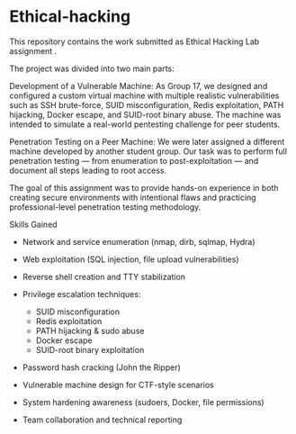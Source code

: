 # Ethical-hacking 

This repository contains the work submitted as  Ethical Hacking Lab assignment . 

The project was divided into two main parts:

Development of a Vulnerable Machine:
As Group 17, we designed and configured a custom virtual machine with multiple realistic vulnerabilities such as SSH brute-force, SUID misconfiguration, Redis exploitation, PATH hijacking, Docker escape, and SUID-root binary abuse. The machine was intended to simulate a real-world pentesting challenge for peer students.

Penetration Testing on a Peer Machine:
We were later assigned a different machine developed by another student group. Our task was to perform full penetration testing — from enumeration to post-exploitation — and document all steps leading to root access.

The goal of this assignment was to provide hands-on experience in both creating secure environments with intentional flaws and practicing professional-level penetration testing methodology.


 Skills Gained

* Network and service enumeration (nmap, dirb, sqlmap, Hydra)
* Web exploitation (SQL injection, file upload vulnerabilities)
* Reverse shell creation and TTY stabilization
* Privilege escalation techniques:

  * SUID misconfiguration
  * Redis exploitation
  * PATH hijacking & sudo abuse
  * Docker escape
  * SUID-root binary exploitation
* Password hash cracking (John the Ripper)
* Vulnerable machine design for CTF-style scenarios
* System hardening awareness (sudoers, Docker, file permissions)
* Team collaboration and technical reporting



